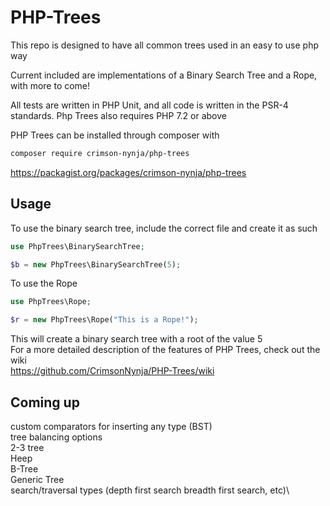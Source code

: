# PHP-Trees

This repo is designed to have all common trees used in an easy to use php way

Current included are implementations of a Binary Search Tree and a Rope, with more to come!

All tests are written in PHP Unit, and all code is written in the PSR-4 standards. Php Trees also requires PHP 7.2 or above

PHP Trees can be installed through composer with

```bash
composer require crimson-nynja/php-trees
```

https://packagist.org/packages/crimson-nynja/php-trees

## Usage

To use the binary search tree, include the correct file and create it as such

```php
use PhpTrees\BinarySearchTree;

$b = new PhpTrees\BinarySearchTree(5);
```

To use the Rope

```php
use PhpTrees\Rope;

$r = new PhpTrees\Rope("This is a Rope!");
```

This will create a binary search tree with a root of the value 5\
For a more detailed description of the features of PHP Trees, check out the wiki\
<https://github.com/CrimsonNynja/PHP-Trees/wiki>

## Coming up

custom comparators for inserting any type (BST)\
tree balancing options\
2-3 tree\
Heep\
B-Tree\
Generic Tree\
search/traversal types (depth first search breadth first search, etc)\
